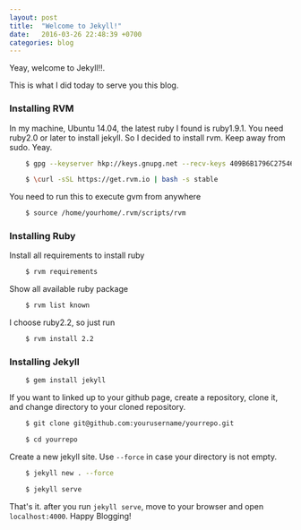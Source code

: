 ```yaml
---
layout: post
title:  "Welcome to Jekyll!"
date:   2016-03-26 22:48:39 +0700
categories: blog
---
```

Yeay, welcome to Jekyll!!.

This is what I did today to serve you this blog.

### Installing RVM
In my machine, Ubuntu 14.04, the latest ruby I found is ruby1.9.1. You need ruby2.0 or later to install jekyll. So I decided to install rvm. Keep away from sudo. Yeay.

``` sh
    $ gpg --keyserver hkp://keys.gnupg.net --recv-keys 409B6B1796C275462A1703113804BB82D39DC0E3
```
``` sh
    $ \curl -sSL https://get.rvm.io | bash -s stable
```

You need to run this to execute gvm from anywhere
``` sh
    $ source /home/yourhome/.rvm/scripts/rvm
```

### Installing Ruby
Install all requirements to install ruby
``` sh
    $ rvm requirements
```

Show all available ruby package
``` sh
    $ rvm list known
```

I choose ruby2.2, so just run
``` sh
    $ rvm install 2.2
```

### Installing Jekyll
``` sh
    $ gem install jekyll
```

If you want to linked up to your github page, create a repository, clone it, and change directory to your cloned repository.
``` sh
    $ git clone git@github.com:yourusername/yourrepo.git
```
``` sh
    $ cd yourrepo
```

Create a new jekyll site. Use `--force` in case your directory is not empty.
``` sh
    $ jekyll new . --force
```
``` sh
    $ jekyll serve
```

That's it. after you run `jekyll serve`, move to your browser and open `localhost:4000`. Happy Blogging!
